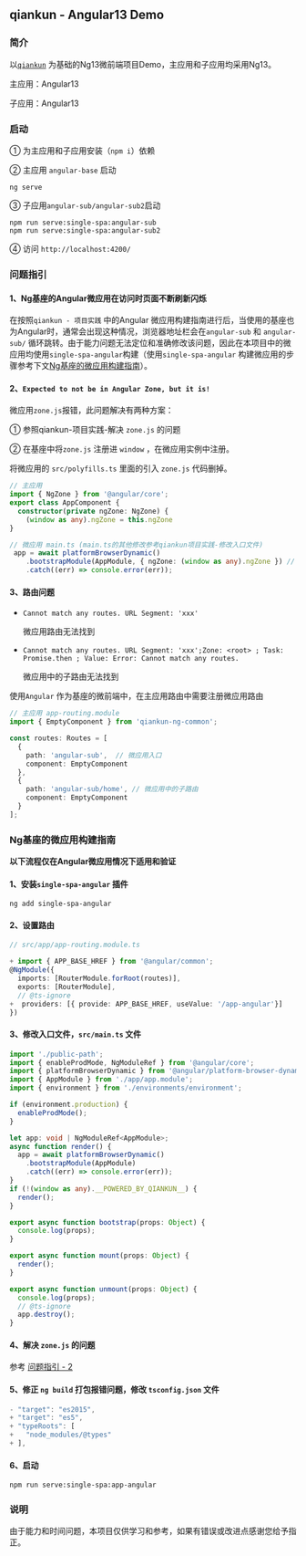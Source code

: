 ## qiankun - Angular13 Demo

### 简介

以[`qiankun`](https://qiankun.umijs.org/zh) 为基础的Ng13微前端项目Demo，主应用和子应用均采用Ng13。

主应用：Angular13

子应用：Angular13



### 启动

① 为主应用和子应用安装（`npm i`）依赖

② 主应用 `angular-base`  启动

```
ng serve
```

③ 子应用`angular-sub/angular-sub2`启动

```
npm run serve:single-spa:angular-sub
npm run serve:single-spa:angular-sub2
```

④ 访问 `http://localhost:4200/`



### 问题指引

#### 1、Ng基座的Angular微应用在访问时页面不断刷新闪烁

在按照`qiankun - 项目实践` 中的Angular 微应用构建指南进行后，当使用的基座也为Angular时，通常会出现这种情况，浏览器地址栏会在`angular-sub` 和 `angular-sub/` 循环跳转。由于能力问题无法定位和准确修改该问题，因此在本项目中的微应用均使用`single-spa-angular`构建（使用`single-spa-angular` 构建微应用的步骤参考下文[Ng基座的微应用构建指南](#Ng基座的微应用构建指南)）。



#### 2、`Expected to not be in Angular Zone, but it is!`

微应用`zone.js`报错，此问题解决有两种方案：

① 参照qiankun-项目实践-解决 `zone.js` 的问题

② 在基座中将`zone.js` 注册进 `window` ，在微应用实例中注册。

将微应用的 `src/polyfills.ts` 里面的引入 `zone.js` 代码删掉。

```typescript
// 主应用
import { NgZone } from '@angular/core';
export class AppComponent {
  constructor(private ngZone: NgZone) {
    (window as any).ngZone = this.ngZone
}

// 微应用 main.ts (main.ts的其他修改参考qiankun项目实践-修改入口文件)
 app = await platformBrowserDynamic()
    .bootstrapModule(AppModule, { ngZone: (window as any).ngZone }) // 注册
    .catch((err) => console.error(err));


```



#### 3、路由问题

- `Cannot match any routes. URL Segment: 'xxx'`

  微应用路由无法找到

- `Cannot match any routes. URL Segment: 'xxx';Zone: <root> ; Task: Promise.then ; Value: Error: Cannot match any routes.`

  微应用中的子路由无法找到

使用`Angular` 作为基座的微前端中，在主应用路由中需要注册微应用路由

```typescript
// 主应用 app-routing.module
import { EmptyComponent } from 'qiankun-ng-common';

const routes: Routes = [
  {
    path: 'angular-sub',  // 微应用入口
    component: EmptyComponent
  },
  {
    path: 'angular-sub/home', // 微应用中的子路由
    component: EmptyComponent
  }
];
```



### Ng基座的微应用构建指南

**以下流程仅在Angular微应用情况下适用和验证**

#### 1、安装`single-spa-angular` 插件

```
ng add single-spa-angular
```

#### 2、设置路由

```typescript
// src/app/app-routing.module.ts

+ import { APP_BASE_HREF } from '@angular/common';
@NgModule({
  imports: [RouterModule.forRoot(routes)],
  exports: [RouterModule],
  // @ts-ignore
+  providers: [{ provide: APP_BASE_HREF, useValue: '/app-angular'}]
})
```

#### 3、修改入口文件，`src/main.ts` 文件

```typescript
import './public-path';
import { enableProdMode, NgModuleRef } from '@angular/core';
import { platformBrowserDynamic } from '@angular/platform-browser-dynamic';
import { AppModule } from './app/app.module';
import { environment } from './environments/environment';

if (environment.production) {
  enableProdMode();
}

let app: void | NgModuleRef<AppModule>;
async function render() {
  app = await platformBrowserDynamic()
    .bootstrapModule(AppModule)
    .catch((err) => console.error(err));
}
if (!(window as any).__POWERED_BY_QIANKUN__) {
  render();
}

export async function bootstrap(props: Object) {
  console.log(props);
}

export async function mount(props: Object) {
  render();
}

export async function unmount(props: Object) {
  console.log(props);
  // @ts-ignore
  app.destroy();
}
```

#### 4、解决 `zone.js` 的问题

参考 [问题指引 - 2](#问题指引)

#### 5、修正 `ng build` 打包报错问题，修改 `tsconfig.json` 文件

```typescript
- "target": "es2015",
+ "target": "es5",
+ "typeRoots": [
+   "node_modules/@types"
+ ],
```

#### 6、启动

```
npm run serve:single-spa:app-angular
```



### 说明

由于能力和时间问题，本项目仅供学习和参考，如果有错误或改进点感谢您给予指正。

